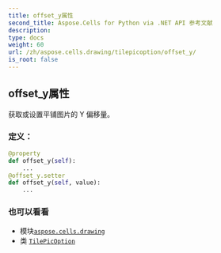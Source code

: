 ```yaml
---
title: offset_y属性
second_title: Aspose.Cells for Python via .NET API 参考文献
description:
type: docs
weight: 60
url: /zh/aspose.cells.drawing/tilepicoption/offset_y/
is_root: false
---
```

## offset_y属性

获取或设置平铺图片的 Y 偏移量。
### 定义：
```python
@property
def offset_y(self):
    ...
@offset_y.setter
def offset_y(self, value):
    ...
```

### 也可以看看
* 模块[`aspose.cells.drawing`](../../)
* 类 [`TilePicOption`](/cells/python-net/zh/aspose.cells.drawing/tilepicoption)
